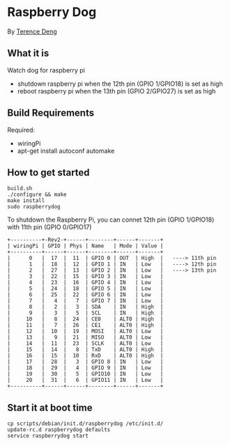 Raspberry Dog
============
By [Terence Deng](mailto:deng.tooling@gmail.com)

What it is
----------
Watch dog for raspberry pi
* shutdown raspberry pi when the 12th pin (GPIO 1/GPIO18) is set as high
* reboot raspberry pi when the 13th pin (GPIO 2/GPIO27) is set as high

Build Requirements
------------------
Required:
* wiringPi
* apt-get install autoconf automake

How to get started
-------------

```
build.sh
./configure && make
make install
sudo raspberrydog
```
To shutdown the Raspberry Pi, you can connet 12th pin (GPIO 1/GPIO18) with 11th pin (GPIO 0/GPIO17) 
```
+----------+-Rev2-+------+--------+------+-------+
| wiringPi | GPIO | Phys | Name   | Mode | Value |
+----------+------+------+--------+------+-------+
|      0   |  17  |  11  | GPIO 0 | OUT  | High  |   ----> 11th pin
|      1   |  18  |  12  | GPIO 1 | IN   | Low   |   ----> 12th pin
|      2   |  27  |  13  | GPIO 2 | IN   | Low   |   ----> 13th pin
|      3   |  22  |  15  | GPIO 3 | IN   | Low   |
|      4   |  23  |  16  | GPIO 4 | IN   | Low   |
|      5   |  24  |  18  | GPIO 5 | IN   | Low   |
|      6   |  25  |  22  | GPIO 6 | IN   | Low   |
|      7   |   4  |   7  | GPIO 7 | IN   | Low   |
|      8   |   2  |   3  | SDA    | IN   | High  |
|      9   |   3  |   5  | SCL    | IN   | High  |
|     10   |   8  |  24  | CE0    | ALT0 | High  |
|     11   |   7  |  26  | CE1    | ALT0 | High  |
|     12   |  10  |  19  | MOSI   | ALT0 | Low   |
|     13   |   9  |  21  | MISO   | ALT0 | Low   |
|     14   |  11  |  23  | SCLK   | ALT0 | Low   |
|     15   |  14  |   8  | TxD    | ALT0 | High  |
|     16   |  15  |  10  | RxD    | ALT0 | High  |
|     17   |  28  |   3  | GPIO 8 | IN   | Low   |
|     18   |  29  |   4  | GPIO 9 | IN   | Low   |
|     19   |  30  |   5  | GPIO10 | IN   | Low   |
|     20   |  31  |   6  | GPIO11 | IN   | Low   |
+----------+------+------+--------+------+-------+
```

Start it at boot time
-------------
```
cp scripts/debian/init.d/raspberrydog /etc/init.d/
update-rc.d raspberrydog defaults
service raspberrydog start
```
